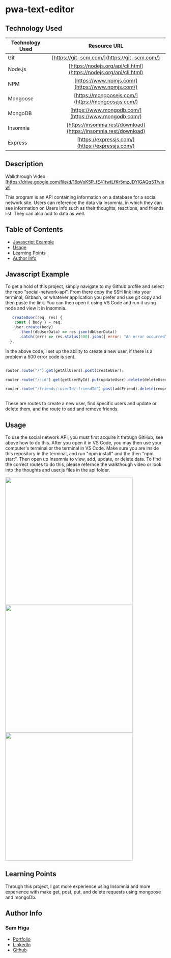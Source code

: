 # pwa-text-editor

## Technology Used 

| Technology Used         | Resource URL           | 
| ------------- |:-------------:| 
| Git | [https://git-scm.com/](https://git-scm.com/)     | 
| Node.js | [https://nodejs.org/api/cli.html](https://nodejs.org/api/cli.html)   |
| NPM | [https://www.npmjs.com/](https://www.npmjs.com/)   |
| Mongoose | [https://mongoosejs.com/](https://mongoosejs.com/)   |
| MongoDB | [https://www.mongodb.com/](https://www.mongodb.com/)   |
| Insomnia | [https://insomnia.rest/download](https://insomnia.rest/download)   |
| Express | [https://expressjs.com/](https://expressjs.com/)   |


## Description 

 Walkthrough Video [https://drive.google.com/file/d/16pVxK5P_fE41twtLfKr5mzJDYlGAQq5T/view]

This program is an API containing information on a database for a social network site. Users can reference the data via Insomnia, in which they can see information on Users info such as their thoughts, reactions, and friends list. They can also add to data as well.




## Table of Contents 

* [Javascript Example](#javascript-example)
* [Usage](#usage)
* [Learning Points](#learning-points)
* [Author Info](#author-info)



## Javascript Example

To get a hold of this project, simply navigate to my Github profile and select the repo "social-network-api". From there copy the SSH link into your terminal, Gitbash, or whatever application you prefer and use git copy and then paste the link. You can then open it using VS Code and run it using node and view it in Insomnia.


```javascript
   createUser(req, res) {
    const { body } = req;
    User.create(body)
      .then((dbUserData) => res.json(dbUserData))
      .catch((err) => res.status(500).json({ error: "An error occurred" }));
  },

```

In the above code, I set up the ability to create a new user, if there is a problem a 500 error code is sent.

```javascript

router.route("/").get(getAllUsers).post(createUser);

router.route("/:id").get(getUserById).put(updateUser).delete(deleteUser);

router.route("/friends/:userId/:friendId").post(addFriend).delete(removeFriend);
  
```

These are routes to create a new user, find specific users and update or delete them, and the route to add and remove friends.


## Usage 
To use the social network API, you must first acquire it through GitHub, see above how to do this. After you open it in VS Code, you may then use your computer's terminal or the terminal in VS Code. Make sure you are inside this repository in the terminal, and run "npm install" and the then "npm start". Then open up Insomnia to view, add, update, or delete data. To find the correct routes to do this, please refernce the walkthough video or look into the thoughts and user.js files in the api folder.


<img src="./assets/img1.jpeg" width=400></br>
<img src="./assets/img2.jpeg" width=400>
<img src="./assets/img3.jpeg" width=400></br>


## Learning Points 


Through this project, I got more experience using Insomnia and more experience with make get, post, put, and delete requests using mongoose and mongoDb. 

## Author Info


### Sam Higa 


* [Portfolio](https://samhiga.github.io/my-portfolio/)
* [LinkedIn](https://www.linkedin.com/in/sam-higa-b887b9209/)
* [Github](https://github.com/samhiga)